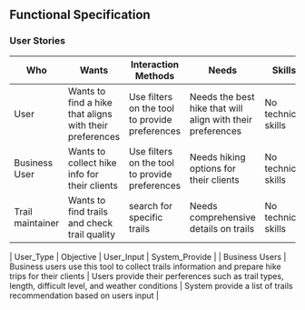 ## Functional Specification

### User Stories

| Who | Wants | Interaction Methods | Needs | Skills |
|-|-|-|-|-|
| User | Wants to find a hike that aligns with their preferences | Use filters on the tool to provide preferences | Needs the best hike that will align with their preferences | No technical skills |  
| Business User | Wants to collect hike info for their clients | Use filters on the tool to provide preferences | Needs hiking options for their clients | No technical skills |
| Trail maintainer | Wants to find trails and check trail quality | search for specific trails | Needs comprehensive details on trails | No technical skills | 





| User_Type | Objective | User_Input | System_Provide |
| Business Users | Business users use this tool to collect trails information and prepare hike trips for their clients | Users provide their perferences such as trail types, length, difficult level, and weather conditions | System provide a list of trails recommendation based on users input |
